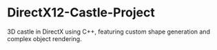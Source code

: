# DirectX12-Castle-Project
3D castle in DirectX using C++, featuring custom shape generation and complex object rendering.
